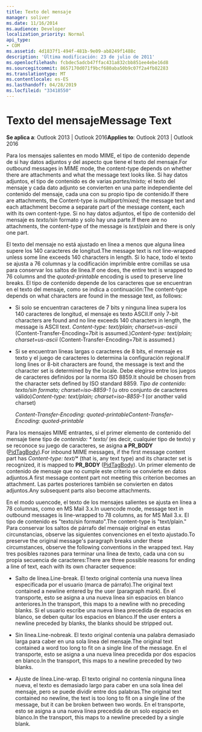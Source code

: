 ```yaml
---
title: Texto del mensaje
manager: soliver
ms.date: 11/16/2014
ms.audience: Developer
localization_priority: Normal
api_type:
- COM
ms.assetid: 4d1837f1-494f-481b-9e09-ab8249f1488c
description: 'Última modificación: 23 de julio de 2011'
ms.openlocfilehash: fcbdec5adcb47ffac431a832cbb851ee4ebe16d8
ms.sourcegitcommit: 8657170d071f9bcf680aba50b9c07f2a4fb82283
ms.translationtype: MT
ms.contentlocale: es-ES
ms.lasthandoff: 04/28/2019
ms.locfileid: "33418550"
---
```

# <a name="message-text"></a><span data-ttu-id="39ac6-103">Texto del mensaje</span><span class="sxs-lookup"><span data-stu-id="39ac6-103">Message Text</span></span>

  
  
<span data-ttu-id="39ac6-104">**Se aplica a**: Outlook 2013 | Outlook 2016</span><span class="sxs-lookup"><span data-stu-id="39ac6-104">**Applies to**: Outlook 2013 | Outlook 2016</span></span> 
  
<span data-ttu-id="39ac6-105">Para los mensajes salientes en modo MIME, el tipo de contenido depende de si hay datos adjuntos y del aspecto que tiene el texto del mensaje.</span><span class="sxs-lookup"><span data-stu-id="39ac6-105">For outbound messages in MIME mode, the content-type depends on whether there are attachments and what the message text looks like.</span></span> <span data-ttu-id="39ac6-106">Si hay datos adjuntos, el tipo de contenido es de varias  _partes/mixto;_ el texto del mensaje y cada dato adjunto se convierten en una parte independiente del contenido del mensaje, cada una con su propio tipo de contenido.</span><span class="sxs-lookup"><span data-stu-id="39ac6-106">If there are attachments, the Content-type is  _multipart/mixed;_ the message text and each attachment become a separate part of the message content, each with its own content-type.</span></span> <span data-ttu-id="39ac6-107">Si no hay datos adjuntos, el tipo de contenido del mensaje es  _texto/sin_ formato y solo hay una parte.</span><span class="sxs-lookup"><span data-stu-id="39ac6-107">If there are no attachments, the content-type of the message is  _text/plain_ and there is only one part.</span></span> 
  
<span data-ttu-id="39ac6-108">El texto del mensaje no está ajustado en línea a menos que alguna línea supere los 140 caracteres de longitud.</span><span class="sxs-lookup"><span data-stu-id="39ac6-108">The message text is not line-wrapped unless some line exceeds 140 characters in length.</span></span> <span data-ttu-id="39ac6-109">Si lo hace, todo el texto se ajusta  a 76 columnas y la codificación imprimible entre comillas se usa para conservar los saltos de línea.</span><span class="sxs-lookup"><span data-stu-id="39ac6-109">If one does, the entire text is wrapped to 76 columns and the  _quoted-printable_ encoding is used to preserve line breaks.</span></span> <span data-ttu-id="39ac6-110">El tipo de contenido depende de los caracteres que se encuentran en el texto del mensaje, como se indica a continuación:</span><span class="sxs-lookup"><span data-stu-id="39ac6-110">The content-type depends on what characters are found in the message text, as follows:</span></span> 
  
- <span data-ttu-id="39ac6-111">Si solo se encuentran caracteres de 7 bits y ninguna línea supera los 140 caracteres de longitud, el mensaje es texto ASCII.</span><span class="sxs-lookup"><span data-stu-id="39ac6-111">If only 7-bit characters are found and no line exceeds 140 characters in length, the message is ASCII text.</span></span> <span data-ttu-id="39ac6-112">_Content-type: text/plain; charset=us-ascii_ (Content-Transfer-Encoding=7bit is assumed.)</span><span class="sxs-lookup"><span data-stu-id="39ac6-112">_Content-type: text/plain; charset=us-ascii_ (Content-Transfer-Encoding=7bit is assumed.)</span></span> 
    
- <span data-ttu-id="39ac6-113">Si se encuentran líneas largas o caracteres de 8 bits, el mensaje es texto y el juego de caracteres lo determina la configuración regional.</span><span class="sxs-lookup"><span data-stu-id="39ac6-113">If long lines or 8-bit characters are found, the message is text and the character set is determined by the locale.</span></span> <span data-ttu-id="39ac6-114">Debe elegirse entre los juegos de caracteres definidos por la norma ISO 8859.</span><span class="sxs-lookup"><span data-stu-id="39ac6-114">It should be chosen from the character sets defined by ISO standard 8859.</span></span> <span data-ttu-id="39ac6-115">_Tipo de contenido: texto/sin formato; charset=iso-8859-1_ (u otro conjunto de caracteres válido)</span><span class="sxs-lookup"><span data-stu-id="39ac6-115">_Content-type: text/plain; charset=iso-8859-1_ (or another valid charset)</span></span> 
    
     <span data-ttu-id="39ac6-116">_Content-Transfer-Encoding: quoted-printable_</span><span class="sxs-lookup"><span data-stu-id="39ac6-116">_Content-Transfer-Encoding: quoted-printable_</span></span>
    
<span data-ttu-id="39ac6-117">Para los mensajes MIME entrantes, si el primer elemento de contenido del mensaje tiene tipo de _contenido: \* texto/_ (es decir, cualquier tipo de texto) y se reconoce su juego de caracteres, se asigna **a PR_BODY** ([PidTagBody](pidtagbody-canonical-property.md)).</span><span class="sxs-lookup"><span data-stu-id="39ac6-117">For inbound MIME messages, if the first message content part has  _Content-type: text/\*_ (that is, any text type) and its character set is recognized, it is mapped to **PR_BODY** ([PidTagBody](pidtagbody-canonical-property.md)).</span></span> <span data-ttu-id="39ac6-118">Un primer elemento de contenido de mensaje que no cumple este criterio se convierte en datos adjuntos.</span><span class="sxs-lookup"><span data-stu-id="39ac6-118">A first message content part not meeting this criterion becomes an attachment.</span></span> <span data-ttu-id="39ac6-119">Las partes posteriores también se convierten en datos adjuntos.</span><span class="sxs-lookup"><span data-stu-id="39ac6-119">Any subsequent parts also become attachments.</span></span>
  
<span data-ttu-id="39ac6-120">En el modo uuencode, el texto de los mensajes salientes se ajusta en línea a 78 columnas, como en MS Mail 3.x.</span><span class="sxs-lookup"><span data-stu-id="39ac6-120">In uuencode mode, message text in outbound messages is line-wrapped to 78 columns, as for MS Mail 3.x.</span></span> <span data-ttu-id="39ac6-121">El tipo de contenido es "texto/sin formato".</span><span class="sxs-lookup"><span data-stu-id="39ac6-121">The content-type is "text/plain."</span></span> <span data-ttu-id="39ac6-122">Para conservar los saltos de párrafo del mensaje original en estas circunstancias, observe las siguientes convenciones en el texto ajustado.</span><span class="sxs-lookup"><span data-stu-id="39ac6-122">To preserve the original message's paragraph breaks under these circumstances, observe the following conventions in the wrapped text.</span></span> <span data-ttu-id="39ac6-123">Hay tres posibles razones para terminar una línea de texto, cada una con su propia secuencia de caracteres:</span><span class="sxs-lookup"><span data-stu-id="39ac6-123">There are three possible reasons for ending a line of text, each with its own character sequence:</span></span>
  
- <span data-ttu-id="39ac6-124">Salto de línea.</span><span class="sxs-lookup"><span data-stu-id="39ac6-124">Line-break.</span></span> <span data-ttu-id="39ac6-125">El texto original contenía una nueva línea especificada por el usuario (marca de párrafo).</span><span class="sxs-lookup"><span data-stu-id="39ac6-125">The original text contained a newline entered by the user (paragraph mark).</span></span> <span data-ttu-id="39ac6-126">En el transporte, esto se asigna a una nueva línea sin espacios en blanco anteriores.</span><span class="sxs-lookup"><span data-stu-id="39ac6-126">In the transport, this maps to a newline with no preceding blanks.</span></span> <span data-ttu-id="39ac6-127">Si el usuario escribe una nueva línea precedida de espacios en blanco, se deben quitar los espacios en blanco.</span><span class="sxs-lookup"><span data-stu-id="39ac6-127">If the user enters a newline preceded by blanks, the blanks should be stripped out.</span></span>
    
- <span data-ttu-id="39ac6-128">Sin línea.</span><span class="sxs-lookup"><span data-stu-id="39ac6-128">Line-nobreak.</span></span> <span data-ttu-id="39ac6-129">El texto original contenía una palabra demasiado larga para caber en una sola línea del mensaje.</span><span class="sxs-lookup"><span data-stu-id="39ac6-129">The original text contained a word too long to fit on a single line of the message.</span></span> <span data-ttu-id="39ac6-130">En el transporte, esto se asigna a una nueva línea precedida por dos espacios en blanco.</span><span class="sxs-lookup"><span data-stu-id="39ac6-130">In the transport, this maps to a newline preceded by two blanks.</span></span>
    
- <span data-ttu-id="39ac6-131">Ajuste de línea.</span><span class="sxs-lookup"><span data-stu-id="39ac6-131">Line-wrap.</span></span> <span data-ttu-id="39ac6-132">El texto original no contenía ninguna línea nueva, el texto es demasiado largo para caber en una sola línea del mensaje, pero se puede dividir entre dos palabras.</span><span class="sxs-lookup"><span data-stu-id="39ac6-132">The original text contained no newline, the text is too long to fit on a single line of the message, but it can be broken between two words.</span></span> <span data-ttu-id="39ac6-133">En el transporte, esto se asigna a una nueva línea precedida de un solo espacio en blanco.</span><span class="sxs-lookup"><span data-stu-id="39ac6-133">In the transport, this maps to a newline preceded by a single blank.</span></span>
    

